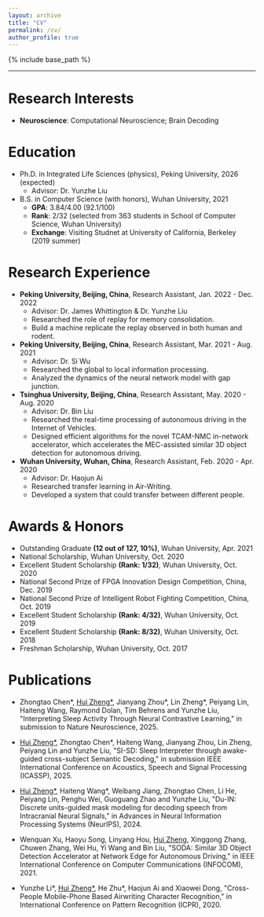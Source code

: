 ```yaml
---
layout: archive
title: "CV"
permalink: /cv/
author_profile: true
---
```


{% include base_path %}

---

Research Interests
======
* **Neuroscience**: Computational Neuroscience; Brain Decoding

Education
======
* Ph.D. in Integrated Life Sciences (physics), Peking University, 2026 (expected)
  * Advisor: Dr. Yunzhe Liu
* B.S. in Computer Science (with honors), Wuhan University, 2021
  * **GPA**: 3.84/4.00 (92.1/100)
  * **Rank**: 2/32 (selected from 363 students in School of Computer Science, Wuhan University)
  * **Exchange**: Visiting Studnet at University of California, Berkeley (2019 summer)

Research Experience
======
* **Peking University, Beijing, China**, Research Assistant, Jan. 2022 - Dec. 2022
  * Advisor: Dr. James Whittington & Dr. Yunzhe Liu
  * Researched the role of replay for memory consolidation.
  * Build a machine replicate the replay observed in both human and rodent.
* **Peking University, Beijing, China**, Research Assistant, Mar. 2021 - Aug. 2021
  * Advisor: Dr. Si Wu
  * Researched the global to local information processing.
  * Analyzed the dynamics of the neural network model with gap junction.
* **Tsinghua University, Beijing, China**, Research Assistant, May. 2020 - Aug. 2020
  * Advisor: Dr. Bin Liu
  * Researched the real-time processing of autonomous driving in the Internet of Vehicles.
  * Designed efficient algorithms for the novel TCAM-NMC in-network accelerator, which accelerates the MEC-assisted similar 3D object detection for autonomous driving.
* **Wuhan University, Wuhan, China**, Research Assistant, Feb. 2020 - Apr. 2020
  * Advisor: Dr. Haojun Ai
  * Researched transfer learning in Air-Writing.
  * Developed a system that could transfer between different people.

Awards & Honors
======
* Outstanding Graduate **(12 out of 127, 10%)**, Wuhan University, Apr. 2021
* National Scholarship, Wuhan University, Oct. 2020
* Excellent Student Scholarship **(Rank: 1/32)**, Wuhan University, Oct. 2020
* National Second Prize of FPGA Innovation Design Competition, China, Dec. 2019
* National Second Prize of Intelligent Robot Fighting Competition, China, Oct. 2019
* Excellent Student Scholarship **(Rank: 4/32)**, Wuhan University, Oct. 2019
* Excellent Student Scholarship **(Rank: 8/32)**, Wuhan University, Oct. 2018
* Freshman Scholarship, Wuhan University, Oct. 2017

Publications
======
[//]: 2025
* Zhongtao Chen\*, <u>Hui Zheng*</u>, Jianyang Zhou\*, Lin Zheng\*, Peiyang Lin, Haiteng Wang, Raymond Dolan, Tim Behrens and Yunzhe Liu, "Interpreting Sleep Activity Through Neural Contrastive Learning," in submission to Nature Neuroscience, 2025.

* <u>Hui Zheng*</u>, Zhongtao Chen\*, Haiteng Wang, Jianyang Zhou, Lin Zheng, Peiyang Lin and Yunzhe Liu, "SI-SD: Sleep Interpreter through awake-guided cross-subject Semantic Decoding," in submission IEEE International Conference on Acoustics, Speech and Signal Processing (ICASSP), 2025.

[//]: 2024
* <u>Hui Zheng*</u>, Haiteng Wang\*, Weibang Jiang, Zhongtao Chen, Li He, Peiyang Lin, Penghu Wei, Guoguang Zhao and Yunzhe Liu, "Du-IN: Discrete units-guided mask modeling for decoding speech from Intracranial Neural Signals," in Advances in Neural Information Processing Systems (NeurIPS), 2024.

[//]: 2021
* Wenquan Xu, Haoyu Song, Linyang Hou, <u>Hui Zheng</u>, Xinggong Zhang, Chuwen Zhang, Wei Hu, Yi Wang and Bin Liu, "SODA: Similar 3D Object Detection Accelerator at Network Edge for Autonomous Driving," in IEEE International Conference on Computer Communications (INFOCOM), 2021.

[//]: 2020
* Yunzhe Li\*, <u>Hui Zheng*</u>, He Zhu\*, Haojun Ai and Xiaowei Dong, "Cross-People Mobile-Phone Based Airwriting Character Recognition," in International Conference on Pattern Recognition (ICPR), 2020.

